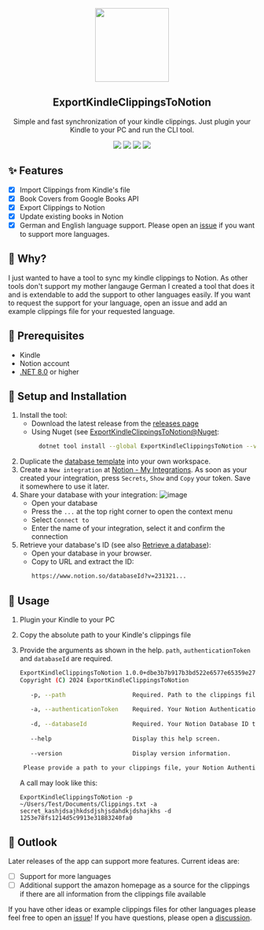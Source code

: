 <div align="center" width="100%">
    <img src="https://github.com/AnsgarLichter/ExportKindleClippingsToNotion/assets/43957906/0539f156-7d9c-40f7-bc42-23f33c971458" width="150" />
</div>

<div align="center" width="100%">
    <h2>ExportKindleClippingsToNotion</h2>
    <p>Simple and fast synchronization of your kindle clippings. Just plugin your Kindle to your PC and run the CLI tool.</p>
    <a target="_blank" href="https://github.com/AnsgarLichter/ExportKindleClippingsToNotion/stargazers"><img src="https://img.shields.io/github/stars/AnsgarLichter/ExportKindleClippingsToNotion" /></a>
    <a target="_blank" href="https://github.com/AnsgarLichter/ExportKindleClippingsToNotion/releases"><img src="https://img.shields.io/github/v/release/AnsgarLichter/ExportKindleClippingsToNotion?display_name=tag" /></a>
    <a target="_blank" href="https://github.com/AnsgarLichter/ExportKindleClippingsToNotion/main"><img src="https://img.shields.io/github/last-commit/AnsgarLichter/ExportKindleClippingsToNotion" /></a>
    <a target="_blank" href="https://www.nuget.org/packages/ExportKindleClippingsToNotion"><img src="https://img.shields.io/nuget/v/ExportKindleClippingsToNotion" /></a>
</div>


## ✨ Features
- [x] Import Clippings from Kindle's file
- [X] Book Covers from Google Books API
- [X] Export Clippings to Notion
- [X] Update existing books in Notion
- [x] German and English language support. Please open an [issue](https://github.com/AnsgarLichter/ExportKindleClippingsToNotion/issues) if you want to support more languages.

## 🤔 Why?

I just wanted to have a tool to sync my kindle clippings to Notion. As other tools don't support my mother langauge German I created a tool that does it and is extendable to add the support to other languages easily.
If you want to request the support for your language, open an issue and add an example clippings file for your requested language.

## 🔧 Prerequisites
- Kindle
- Notion account
- [.NET 8.0](https://dotnet.microsoft.com/en-us/download/dotnet/8.0) or higher

## :hammer: Setup and Installation
1. Install the tool:
   - Download the latest release from the [releases page](https://github.com/AnsgarLichter/ExportKindleClippingsToNotion/releases)
   - Using Nuget (see [ExportKindleClippingsToNotion@Nuget](https://www.nuget.org/packages/ExportKindleClippingsToNotion/1.0.0):
     ```bash
       dotnet tool install --global ExportKindleClippingsToNotion --version 1.0.0
     ```
2. Duplicate the [database template](https://skillful-lemming-b3c.notion.site/8953e78fa1264d5c9913e31883240fa0?v=914febedb5c04978ad07372bb57d1248&pvs=74) into your own workspace.
3. Create a `New integration` at [Notion - My Integrations](https://www.notion.so/my-integrations). As soon as your created your integration, press `Secrets`, `Show` and `Copy` your token. Save it somewhere to use it later.
4. Share your database with your integration:
    ![image](https://github.com/AnsgarLichter/ExportKindleClippingsToNotion/assets/43957906/bfd9d093-017a-4da2-9476-c17d03567191)
    - Open your database
    - Press the `...` at the top right corner to open the context menu
    - Select `Connect to`
    - Enter the name of your integration, select it and confirm the connection
5. Retrieve your database's ID (see also [Retrieve a database](https://developers.notion.com/reference/retrieve-a-database)):
    - Open your database in your browser.
    - Copy to URL and extract the ID:
      ```txt
      https://www.notion.so/databaseId?v=231321...
      ```

## 🚀 Usage
1. Plugin your Kindle to your PC
2. Copy the absolute path to your Kindle's clippings file
3. Provide the arguments as shown in the help. `path`, `authenticationToken` and `databaseId` are required.
   ```bash
   ExportKindleClippingsToNotion 1.0.0+dbe3b7b917b3bd522e6577e65359e273e3e95601
   Copyright (C) 2024 ExportKindleClippingsToNotion
    
      -p, --path                   Required. Path to the clippings file
    
      -a, --authenticationToken    Required. Your Notion Authentication Token to access the Notion API.
    
      -d, --databaseId             Required. Your Notion Database ID to export the clippings to.
    
      --help                       Display this help screen.
    
      --version                    Display version information.
    
    Please provide a path to your clippings file, your Notion Authentication Token and your Notion Database ID. Use --help for more information.
   ```

   A call may look like this:
   ```
   ExportKindleClippingsToNotion -p ~/Users/Test/Documents/Clippings.txt -a secret_kashjdsajhkdsdjshjsdahdkjdshajkhs -d 1253e78fs1214d5c9913e31883240fa0
   ```

## :sparkler: Outlook
Later releases of the app can support more features. Current ideas are:
- [ ] Support for more languages
- [ ] Additional support the amazon homepage as a source for the clippings if there are all information from the clippings file available

If you have other ideas or example clippings files for other languages please feel free to open an [issue](https://github.com/AnsgarLichter/ExportKindleClippingsToNotion/issues)!
If you have questions, please open a [discussion](https://github.com/AnsgarLichter/ExportKindleClippingsToNotion/discussions).
